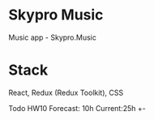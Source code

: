 # Skypro Music

Music app - Skypro.Music

# Stack

React, Redux (Redux Toolkit), CSS

Todo HW10
Forecast: 10h
Current:25h +-
